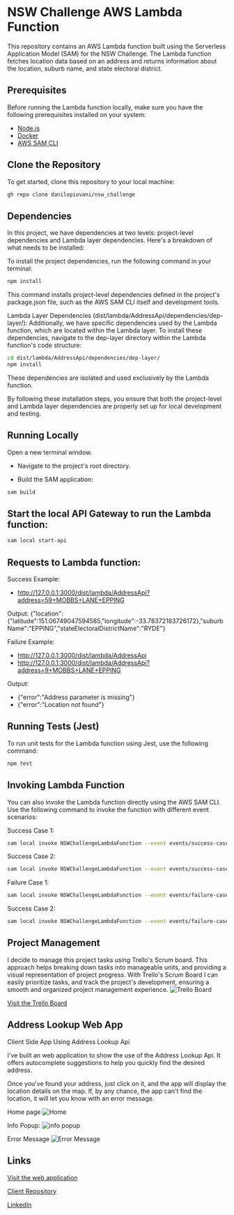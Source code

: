 # NSW Challenge AWS Lambda Function

This repository contains an AWS Lambda function built using the Serverless Application Model (SAM) for the NSW Challenge. The Lambda function fetches location data based on an address and returns information about the location, suburb name, and state electoral district.

## Prerequisites

Before running the Lambda function locally, make sure you have the following prerequisites installed on your system:

- [Node.js](https://nodejs.org/)
- [Docker](https://www.docker.com/)
- [AWS SAM CLI](https://docs.aws.amazon.com/serverless-application-model/latest/developerguide/serverless-sam-cli-install.html)

## Clone the Repository

To get started, clone this repository to your local machine:
```bash
gh repo clone danilopiovani/nsw_challenge
```

## Dependencies
In this project, we have dependencies at two levels: project-level dependencies and Lambda layer dependencies. Here's a breakdown of what needs to be installed:

To install the project dependencies, run the following command in your terminal:

```bash
npm install
```

This command installs project-level dependencies defined in the project's package.json file, such as the AWS SAM CLI itself and development tools.


Lambda Layer Dependencies (dist/lambda/AddressApi/dependencies/dep-layer/):
Additionally, we have specific dependencies used by the Lambda function, which are located within the Lambda layer. To install these dependencies, navigate to the dep-layer directory within the Lambda function's code structure:

```bash
cd dist/lambda/AddressApi/dependencies/dep-layer/
npm install
```

These dependencies are isolated and used exclusively by the Lambda function.

By following these installation steps, you ensure that both the project-level and Lambda layer dependencies are properly set up for local development and testing.

## Running Locally
Open a new terminal window.

- Navigate to the project's root directory.

- Build the SAM application:

```bash
sam build
```

## Start the local API Gateway to run the Lambda function:
```bash
sam local start-api
```

## Requests to Lambda function:
Success Example:
- http://127.0.0.1:3000/dist/lambda/AddressApi?address=59+MOBBS+LANE+EPPING

Output: 
{"location":{"latitude":151.06749047594585,"longitude":-33.78372183726172},"suburbName":"EPPING","stateElectoralDistrictName":"RYDE"}

Failure Example:
- http://127.0.0.1:3000/dist/lambda/AddressApi
- http://127.0.0.1:3000/dist/lambda/AddressApi?address=9+MOBBS+LANE+EPPING

Output:
- {"error":"Address parameter is missing"}
- {"error":"Location not found"}


## Running Tests (Jest)
To run unit tests for the Lambda function using Jest, use the following command:
```bash
npm test
```

## Invoking Lambda Function
You can also invoke the Lambda function directly using the AWS SAM CLI. Use the following command to invoke the function with different event scenarios:

Success Case 1:
```bash
sam local invoke NSWChallengeLambdaFunction --event events/success-case.json
```

Success Case 2:
```bash
sam local invoke NSWChallengeLambdaFunction --event events/success-case2.json
```

Failure Case 1:
```bash
sam local invoke NSWChallengeLambdaFunction --event events/failure-case.json
```

Success Case 2:
```bash
sam local invoke NSWChallengeLambdaFunction --event events/failure-case2.json
```

## Project Management

I decide to manage this project tasks using Trello's Scrum board. This approach helps breaking down tasks into manageable units, and providing a visual representation of project progress. With Trello's Scrum Board I can easily prioritize tasks, and track the project's development, ensuring a smooth and organized project management experience.
![Trello Board](./trello.png)

[Visit the Trello Board](https://trello.com/b/dYXxZdIQ/nsw-address-lookup)

## Address Lookup Web App

Client Side App Using Address Lookup Api

I've built an web application to show the use of the Address Lookup Api. It offers autocomplete suggestions to help you quickly find the desired address.

Once you've found your address, just click on it, and the app will display the location details on the map. If, by any chance, the app can't find the location, it will let you know with an error message.

Home page
![Home](./home.png)

Info Popup:
![info popup](./info.png)

Error Message
![Error Message](./error.png)

## Links

[Visit the web application](https://nsw-challenge-client.vercel.app/)

[Client Repository](https://github.com/danilopiovani/nsw-challenge-client)

[LinkedIn](https://www.linkedin.com/in/danilopiovani/)





